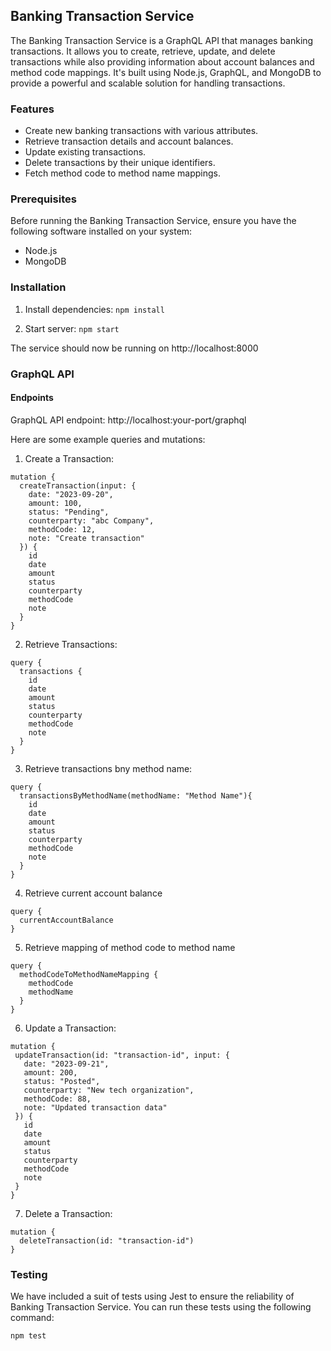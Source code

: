 ## Banking Transaction Service
The Banking Transaction Service is a GraphQL API that manages banking transactions. It allows you to create, retrieve, update, and delete transactions while also providing information about account balances and method code mappings.
It's built using Node.js, GraphQL, and MongoDB to provide a powerful and scalable solution for handling transactions.

### Features
- Create new banking transactions with various attributes.
- Retrieve transaction details and account balances.
- Update existing transactions.
- Delete transactions by their unique identifiers.
- Fetch method code to method name mappings.

### Prerequisites
Before running the Banking Transaction Service, ensure you have the following software installed on your system:

- Node.js
- MongoDB

### Installation

1. Install dependencies: 
`npm install`

2. Start server:
`npm start`

The service should now be running on http://localhost:8000

### GraphQL API
#### Endpoints
GraphQL API endpoint: http://localhost:your-port/graphql

Here are some example queries and mutations:

1. Create a Transaction:
```
mutation {
  createTransaction(input: {
    date: "2023-09-20",
    amount: 100,
    status: "Pending",
    counterparty: "abc Company",
    methodCode: 12,
    note: "Create transaction"
  }) {
    id
    date
    amount
    status
    counterparty
    methodCode
    note
  }
} 

```
2. Retrieve Transactions:
```
query {
  transactions {
    id
    date
    amount
    status
    counterparty
    methodCode
    note
  }
}
```
3. Retrieve transactions bny method name:
```
query {
  transactionsByMethodName(methodName: "Method Name"){
    id
    date
    amount
    status
    counterparty
    methodCode
    note
  }
}
```
4. Retrieve current account balance
```
query {
  currentAccountBalance
}
```
5. Retrieve mapping of method code to method name
```
query {
  methodCodeToMethodNameMapping {
    methodCode
    methodName
  }
}
```
6. Update a Transaction:
 ```
 mutation {
  updateTransaction(id: "transaction-id", input: {
    date: "2023-09-21",
    amount: 200,
    status: "Posted",
    counterparty: "New tech organization",
    methodCode: 88,
    note: "Updated transaction data"
  }) {
    id
    date
    amount
    status
    counterparty
    methodCode
    note
  }
}
```
7. Delete a Transaction:
```
mutation {
  deleteTransaction(id: "transaction-id")
}
```
### Testing
We have included a suit of tests using Jest to ensure the reliability of Banking Transaction Service.
You can run these tests using the following command:

`npm test`